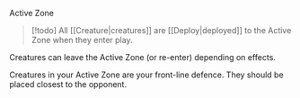 Active Zone

> [!todo] All [[Creature|creatures]] are [[Deploy|deployed]] to the Active Zone when they enter play. 

Creatures can leave the Active Zone (or re-enter) depending on effects. 

Creatures in your Active Zone are your front-line defence. They should be placed closest to the opponent.
